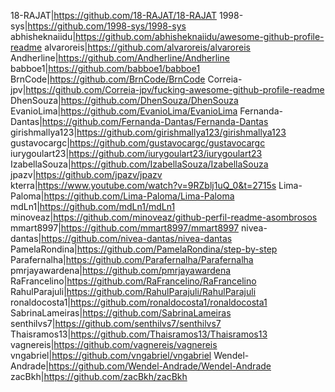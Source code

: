 18-RAJAT|https://github.com/18-RAJAT/18-RAJAT
1998-sys|https://github.com/1998-sys/1998-sys
abhisheknaiidu|https://github.com/abhisheknaiidu/awesome-github-profile-readme
alvaroreis|https://github.com/alvaroreis/alvaroreis
Andherline|https://github.com/Andherline/Andherline
babboe1|https://github.com/babboe1/babboe1
BrnCode|https://github.com/BrnCode/BrnCode
Correia-jpv|https://github.com/Correia-jpv/fucking-awesome-github-profile-readme
DhenSouza|https://github.com/DhenSouza/DhenSouza
EvanioLima|https://github.com/EvanioLima/EvanioLima
Fernanda-Dantas|https://github.com/Fernanda-Dantas/Fernanda-Dantas
girishmallya123|https://github.com/girishmallya123/girishmallya123
gustavocargc|https://github.com/gustavocargc/gustavocargc
iurygoulart23|https://github.com/iurygoulart23/iurygoulart23
IzabellaSouza|https://github.com/IzabellaSouza/IzabellaSouza
jpazv|https://github.com/jpazv/jpazv
kterra|https://www.youtube.com/watch?v=9RZblj1uQ_0&t=2715s
Lima-Paloma|https://github.com/Lima-Paloma/Lima-Paloma
mdLn1|https://github.com/mdLn1/mdLn1
minoveaz|https://github.com/minoveaz/github-perfil-readme-asombrosos
mmart8997|https://github.com/mmart8997/mmart8997
nivea-dantas|https://github.com/nivea-dantas/nivea-dantas
PamelaRondina|https://github.com/PamelaRondina/step-by-step
Parafernalha|https://github.com/Parafernalha/Parafernalha
pmrjayawardena|https://github.com/pmrjayawardena
RaFrancelino|https://github.com/RaFrancelino/RaFrancelino
RahulParajuli|https://github.com/RahulParajuli/RahulParajuli
ronaldocosta1|https://github.com/ronaldocosta1/ronaldocosta1
SabrinaLameiras|https://github.com/SabrinaLameiras
senthilvs7|https://github.com/senthilvs7/senthilvs7
Thaisramos13|https://github.com/Thaisramos13/Thaisramos13
vagnereis|https://github.com/vagnereis/vagnereis
vngabriel|https://github.com/vngabriel/vngabriel
Wendel-Andrade|https://github.com/Wendel-Andrade/Wendel-Andrade
zacBkh|https://github.com/zacBkh/zacBkh